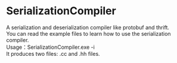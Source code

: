 # SerializationCompiler
A serialization and deserialization compiler like protobuf and thrift.<br>
You can read the example files to learn how to use the serialization compiler.<br>
Usage：SerializationCompiler.exe -i <filename><br>
It produces two files: .cc and .hh files.<br>